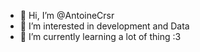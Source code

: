 - 👋 Hi, I’m @AntoineCrsr
- 👀 I’m interested in development and Data
- 🌱 I’m currently learning a lot of thing :3

<!---
AntoineCrsr/AntoineCrsr is a ✨ special ✨ repository because its `README.md` (this file) appears on your GitHub profile.
You can click the Preview link to take a look at your changes.
--->
